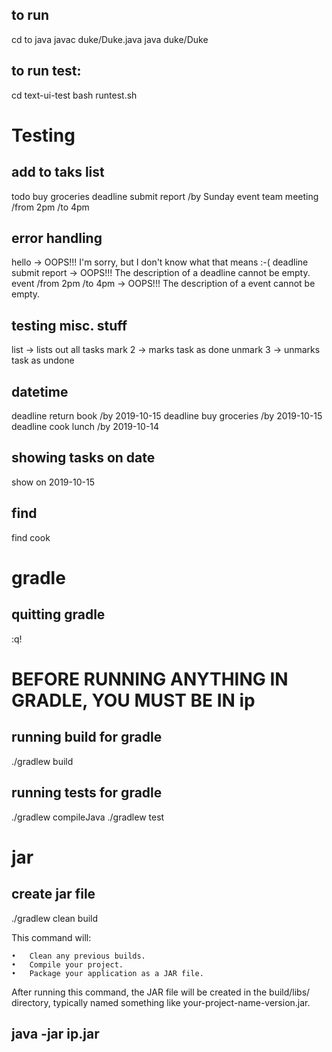 ## to run
cd to java
javac duke/Duke.java
java duke/Duke

## to run test:
cd text-ui-test
bash runtest.sh


# Testing
## add to taks list
todo buy groceries
deadline submit report /by Sunday
event team meeting /from 2pm /to 4pm

## error handling
hello -> OOPS!!! I'm sorry, but I don't know what that means :-(
deadline submit report -> OOPS!!! The description of a deadline cannot be empty.
event /from 2pm /to 4pm -> OOPS!!! The description of a event cannot be empty.

## testing misc. stuff
list -> lists out all tasks
mark 2 -> marks task as done
unmark 3 -> unmarks task as undone

## datetime
deadline return book /by 2019-10-15
deadline buy groceries /by 2019-10-15
deadline cook lunch /by 2019-10-14

## showing tasks on date
show on 2019-10-15

## find 
find cook

# gradle
## quitting gradle
:q!

# BEFORE RUNNING ANYTHING IN GRADLE, YOU MUST BE IN ip
## running build for gradle
./gradlew build 

## running tests for gradle
./gradlew compileJava
./gradlew test

# jar
## create jar file
./gradlew clean build

This command will:

	•	Clean any previous builds.
	•	Compile your project.
	•	Package your application as a JAR file.

After running this command, the JAR file will be created in the build/libs/ directory, typically named something like your-project-name-version.jar.


## java -jar ip.jar

